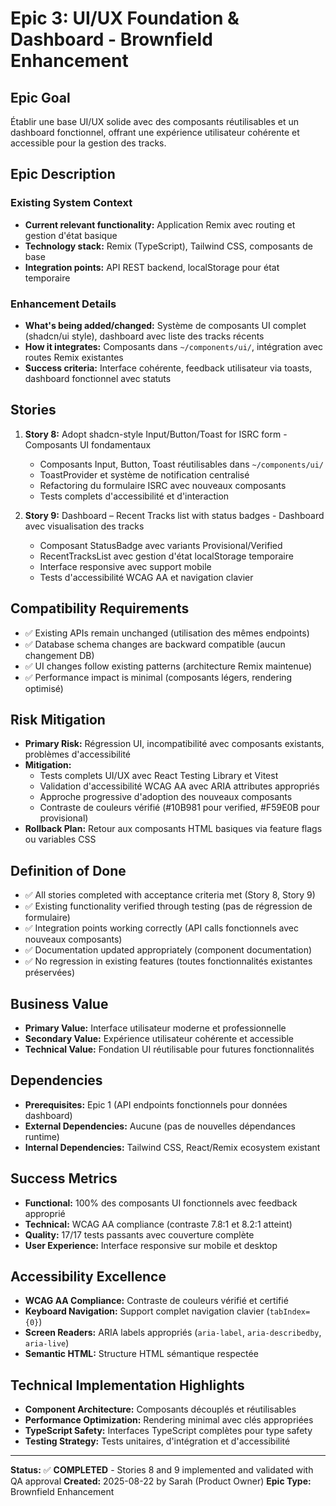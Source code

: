 # Epic 3: UI/UX Foundation & Dashboard - Brownfield Enhancement

## Epic Goal

Établir une base UI/UX solide avec des composants réutilisables et un dashboard fonctionnel, offrant une expérience utilisateur cohérente et accessible pour la gestion des tracks.

## Epic Description

### Existing System Context

- **Current relevant functionality:** Application Remix avec routing et gestion d'état basique
- **Technology stack:** Remix (TypeScript), Tailwind CSS, composants de base
- **Integration points:** API REST backend, localStorage pour état temporaire

### Enhancement Details

- **What's being added/changed:** Système de composants UI complet (shadcn/ui style), dashboard avec liste des tracks récents
- **How it integrates:** Composants dans `~/components/ui/`, intégration avec routes Remix existantes
- **Success criteria:** Interface cohérente, feedback utilisateur via toasts, dashboard fonctionnel avec statuts

## Stories

1. **Story 8:** Adopt shadcn-style Input/Button/Toast for ISRC form - Composants UI fondamentaux
   - Composants Input, Button, Toast réutilisables dans `~/components/ui/`
   - ToastProvider et système de notification centralisé
   - Refactoring du formulaire ISRC avec nouveaux composants
   - Tests complets d'accessibilité et d'interaction

2. **Story 9:** Dashboard – Recent Tracks list with status badges - Dashboard avec visualisation des tracks
   - Composant StatusBadge avec variants Provisional/Verified
   - RecentTracksList avec gestion d'état localStorage temporaire
   - Interface responsive avec support mobile
   - Tests d'accessibilité WCAG AA et navigation clavier

## Compatibility Requirements

- ✅ Existing APIs remain unchanged (utilisation des mêmes endpoints)
- ✅ Database schema changes are backward compatible (aucun changement DB)
- ✅ UI changes follow existing patterns (architecture Remix maintenue)
- ✅ Performance impact is minimal (composants légers, rendering optimisé)

## Risk Mitigation

- **Primary Risk:** Régression UI, incompatibilité avec composants existants, problèmes d'accessibilité
- **Mitigation:**
  - Tests complets UI/UX avec React Testing Library et Vitest
  - Validation d'accessibilité WCAG AA avec ARIA attributes appropriés
  - Approche progressive d'adoption des nouveaux composants
  - Contraste de couleurs vérifié (#10B981 pour verified, #F59E0B pour provisional)
- **Rollback Plan:** Retour aux composants HTML basiques via feature flags ou variables CSS

## Definition of Done

- ✅ All stories completed with acceptance criteria met (Story 8, Story 9)
- ✅ Existing functionality verified through testing (pas de régression de formulaire)
- ✅ Integration points working correctly (API calls fonctionnels avec nouveaux composants)
- ✅ Documentation updated appropriately (component documentation)
- ✅ No regression in existing features (toutes fonctionnalités existantes préservées)

## Business Value

- **Primary Value:** Interface utilisateur moderne et professionnelle
- **Secondary Value:** Expérience utilisateur cohérente et accessible
- **Technical Value:** Fondation UI réutilisable pour futures fonctionnalités

## Dependencies

- **Prerequisites:** Epic 1 (API endpoints fonctionnels pour données dashboard)
- **External Dependencies:** Aucune (pas de nouvelles dépendances runtime)
- **Internal Dependencies:** Tailwind CSS, React/Remix ecosystem existant

## Success Metrics

- **Functional:** 100% des composants UI fonctionnels avec feedback approprié
- **Technical:** WCAG AA compliance (contraste 7.8:1 et 8.2:1 atteint)
- **Quality:** 17/17 tests passants avec couverture complète
- **User Experience:** Interface responsive sur mobile et desktop

## Accessibility Excellence

- **WCAG AA Compliance:** Contraste de couleurs vérifié et certifié
- **Keyboard Navigation:** Support complet navigation clavier (`tabIndex={0}`)
- **Screen Readers:** ARIA labels appropriés (`aria-label`, `aria-describedby`, `aria-live`)
- **Semantic HTML:** Structure HTML sémantique respectée

## Technical Implementation Highlights

- **Component Architecture:** Composants découplés et réutilisables
- **Performance Optimization:** Rendering minimal avec clés appropriées
- **TypeScript Safety:** Interfaces TypeScript complètes pour type safety
- **Testing Strategy:** Tests unitaires, d'intégration et d'accessibilité

---

**Status:** ✅ **COMPLETED** - Stories 8 and 9 implemented and validated with QA approval
**Created:** 2025-08-22 by Sarah (Product Owner)
**Epic Type:** Brownfield Enhancement